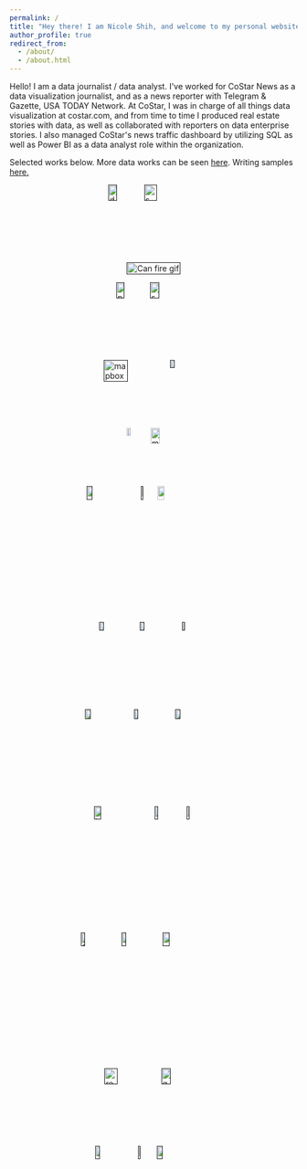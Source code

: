```yaml
---
permalink: /
title: "Hey there! I am Nicole Shih, and welcome to my personal website!"
author_profile: true
redirect_from: 
  - /about/
  - /about.html
---
```


<p>Hello! I am a data journalist / data analyst. I've worked for CoStar News as a data visualization journalist, and as a news reporter with Telegram & Gazette, USA TODAY Network. At CoStar, I was in charge of all things data visualization at costar.com, and from time to time I produced real estate stories with data, as well as collaborated with reporters on data enterprise stories. I also managed CoStar's news traffic dashboard by utilizing SQL as well as Power BI as a data analyst role within the organization.   </p>

<p>Selected works below. More data works can be seen <a href="https://www.costar.com/author/a0815d71dd4bd3bd538ba2f4760ec8d5/nicoleshih">here</a>. Writing samples <a href="https://www.telegram.com/staff/4250655001/nicole-shih/">here. </a> </p>

<p style="display: flex; justify-content: center; flex-wrap: wrap;">
  <a href=""><img src="/images/charts/dot.gif" alt="dot gif" style="width: 48%; margin: 0;"/></a>
  <a href=""><img src="/images/charts/sweet16.gif" alt="sweet16 gif" style="width: 48%; margin: 0;"/></a>
</p>

<p style="display: flex; justify-content: center;">
  <a href=""><img src="/images/charts/Can_fire.gif" alt="Can fire gif" style="width: 100%; margin: 0;"/></a>
</p>

<p style="display: flex; justify-content: center; flex-wrap: wrap;">
  <a href=""><img src="/images/charts/pickle.png" alt="pickle" style="width: 48%; margin: 0;"/></a>
  <a href=""><img src="/images/charts/subway.png" alt="subway" style="width: 48%; margin: 0;"/></a>
</p>

<p style="display: flex; justify-content: center; flex-wrap: wrap;">
  <a href=""><img src="/images/charts/mapbox_EV.gif" alt="mapbox EV gif" style="width: 60%; margin: 0;"/></a>
  <a href=""><img src="/images/charts/dutch.png" alt="dutch" style="width: 36%; margin: 0;"/></a>
</p>

<p style="display: flex; justify-content: center; flex-wrap: wrap;">
  <a href="https://www.costar.com/article/1436720963/severe-weather-expected-to-make-commercial-property-insurance-more-costly-harder-to-find">
    <img src="/images/charts/fire.png" alt="fire" style="width: 40%; margin: 0;"/>
  </a>
  <a href="https://www.costar.com/article/1484428056/hawaii-wildfires-rip-through-heart-of-mauis-commercial-district-killing-dozens-destroying-property">
    <img src="/images/charts/maui.png" alt="maui" style="width: 56%; margin: 0;"/>
  </a>
</p>

<p style="display: flex; justify-content: center; flex-wrap: wrap;">
  <a href=""><img src="/images/charts/grid_scatter.png" alt="grid scatter" style="width: 33%; margin: 0;"/></a>
  <a href=""><img src="/images/charts/fl.png" alt="fl" style="width: 33%; margin: 0;"/></a>
  <a href="https://www.costar.com/article/156658731/warehouse-opposition-hardens-in-new-jersey-against-proposed-megaprojects">
    <img src="/images/charts/FukHuaaaAAMoTWl.png" alt="megaprojects" style="width: 33%; margin: 0;"/>
  </a>
</p>

<p style="display: flex; justify-content: center; flex-wrap: wrap;">
  <a href=""><img src="/images/charts/soccer1.png" alt="soccer1" style="width: 33%; margin: 0;"/></a>
  <a href=""><img src="/images/charts/soccer2.png" alt="soccer2" style="width: 33%; margin: 0;"/></a>
  <a href=""><img src="/images/charts/wfh.png" alt="wfh" style="width: 33%; margin: 0;"/></a>
</p>

<p style="display: flex; justify-content: center; flex-wrap: wrap;">
  <a href=""><img src="/images/charts/hotelmap.png" alt="hotel map" style="width: 33%; margin: 0;"/></a>
  <a href=""><img src="/images/charts/railmap.png" alt="rail map" style="width: 33%; margin: 0;"/></a>
  <a href=""><img src="/images/charts/heatmap.png" alt="heat map" style="width: 33%; margin: 0;"/></a>
</p>

<p style="display: flex; justify-content: center; flex-wrap: wrap;">
  <a href=""><img src="/images/charts/job_open.png" alt="job openings" style="width: 33%; margin: 0;"/></a>
  <a href=""><img src="/images/charts/slope.png" alt="slope" style="width: 33%; margin: 0;"/></a>
  <a href=""><img src="/images/charts/rent.png" alt="rent" style="width: 33%; margin: 0;"/></a>
</p>

<p style="display: flex; justify-content: center; flex-wrap: wrap;">
  <a href=""><img src="/images/charts/3dmap.png" alt="3D map" style="width: 33%; margin: 0;"/></a>
  <a href=""><img src="/images/charts/grocery.png" alt="grocery" style="width: 33%; margin: 0;"/></a>
  <a href=""><img src="/images/charts/young_rent.png" alt="young renters" style="width: 33%; margin: 0;"/></a>
</p>

<p style="display: flex; justify-content: center; flex-wrap: wrap;">
  <a href=""><img src="/images/charts/rent_soar.png" alt="rent soaring" style="width: 48%; margin: 0;"/></a>
  <a href=""><img src="/images/charts/grid_bar.png" alt="grid bar" style="width: 48%; margin: 0;"/></a>
</p>

<p style="display: flex; justify-content: center; flex-wrap: wrap;">
  <a href=""><img src="/images/charts/dot.jpeg" alt="dot jpeg" style="width: 33%; margin: 0;"/></a>
  <a href=""><img src="/images/charts/rv.png" alt="rv" style="width: 33%; margin: 0;"/></a>
  <a href=""><img src="/images/charts/grid_scatter.png" alt="grid scatter" style="width: 33%; margin: 0;"/></a>
</p>
